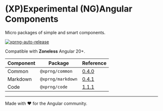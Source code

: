 # (XP)Experimental (NG)Angular Components

Micro packages of simple and smart components.

[![xprng-auto-release](https://github.com/ziv/xprng/actions/workflows/ci.yml/badge.svg)](https://github.com/ziv/xprng/actions/workflows/ci.yml)

Compatible with **Zoneless** Angular 20+.

| Component | Package           | Reference                         |
|-----------|-------------------|-----------------------------------|
| Common    | `@xprng/common`   | [0.4.0](xprng/common/README.md)   |
| Markdown  | `@xprng/markdown` | [0.4.1](xprng/markdown/README.md) |
| Code      | `@xprng/code`     | [1.1.1](xprng/code/README.md)     |

---

Made with ❤️ for the Angular community.
